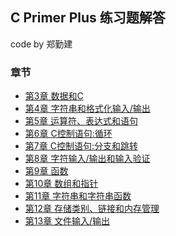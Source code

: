 C Primer Plus 练习题解答
---

code by 郑勤建

### 章节

- [第3章 数据和C](ch3/)
- [第4章 字符串和格式化输入/输出](ch4/)
- [第5章 运算符、表达式和语句](ch5/)
- [第6章 C控制语句:循环](ch6/)
- [第7章 C控制语句:分支和跳转](ch7/)
- [第8章 字符输入/输出和输入验证](ch8/)
- [第9章 函数](ch9/)
- [第10章 数组和指针](ch10/)
- [第11章 字符串和字符串函数](ch11/)
- [第12章 存储类别、链接和内存管理](ch12/)
- [第13章 文件输入/输出](ch13/)
